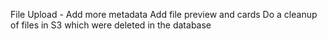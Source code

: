 File Upload - 
    Add more metadata
    Add file preview and cards
    Do a cleanup of files in S3 which were deleted in the database
